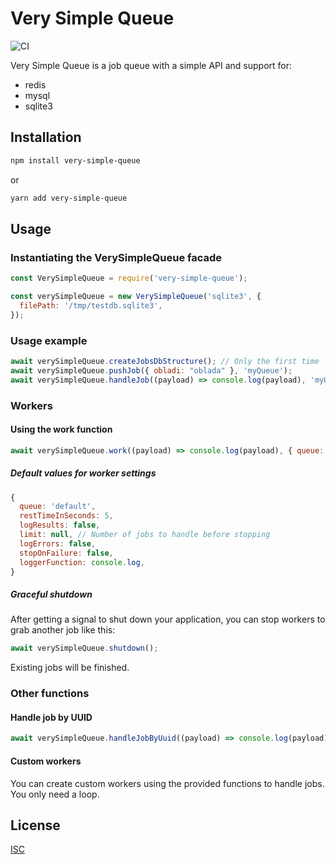 # Very Simple Queue
![CI](https://github.com/jimenezmaximiliano/very-simple-queue/workflows/CI/badge.svg?branch=master)

Very Simple Queue is a job queue with a simple API and support for:

- redis
- mysql
- sqlite3

## Installation

```bash
npm install very-simple-queue
```

or

```bash
yarn add very-simple-queue
```

## Usage

### Instantiating the VerySimpleQueue facade

```javascript
const VerySimpleQueue = require('very-simple-queue');

const verySimpleQueue = new VerySimpleQueue('sqlite3', {
  filePath: '/tmp/testdb.sqlite3',
});

```

### Usage example

```javascript
await verySimpleQueue.createJobsDbStructure(); // Only the first time
await verySimpleQueue.pushJob({ obladi: "oblada" }, 'myQueue');
await verySimpleQueue.handleJob((payload) => console.log(payload), 'myQueue');
```

### Workers

#### Using the work function

```javascript
await verySimpleQueue.work((payload) => console.log(payload), { queue: 'myQueue' });
```

##### Default values for worker settings

```javascript
{
  queue: 'default',
  restTimeInSeconds: 5,
  logResults: false,
  limit: null, // Number of jobs to handle before stopping
  logErrors: false,
  stopOnFailure: false,
  loggerFunction: console.log,
}
```

##### Graceful shutdown

After getting a signal to shut down your application, you can stop workers to grab another job like this:

```javascript
await verySimpleQueue.shutdown();
```

Existing jobs will be finished.

### Other functions

#### Handle job by UUID

```javascript
await verySimpleQueue.handleJobByUuid((payload) => console.log(payload), 'myQueue', 'uuid');
```

#### Custom workers

You can create custom workers using the provided functions to handle jobs. You only need a loop.

## License

[ISC](LICENSE.md)
